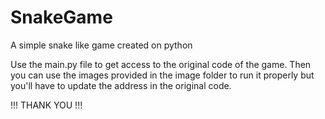 # SnakeGame
A simple snake like game created on python

Use the main.py file to get access to the original code of the game.
Then you can use the images provided in the image folder to run it properly but you'll have to update the address in the original code.

!!! THANK YOU !!!
